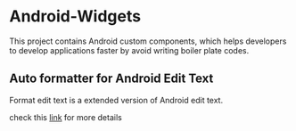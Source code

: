 # Android-Widgets


This project contains Android custom components, which helps developers to develop applications
faster by avoid writing boiler plate codes.


## Auto formatter for Android Edit Text

Format edit text is a extended version of Android edit text.

check this [link](./libraries/formatedittext/README.md) for more details
